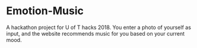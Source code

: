 # Emotion-Music

A hackathon project for U of T hacks 2018. You enter a photo of yourself as input, and the website recommends music for you based on your current mood.
